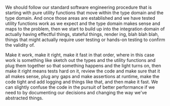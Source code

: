 We should follow our standard software engineering procedure that is starting with pure utility functions that move within the type domain and the type domain. And once those areas are established and we have tested utility functions work as we expect and the type domain makes sense and maps to the problem, then we start to build up into the integration domain of actually having effectful things, stateful things, render ing, blah blah blah, things that might actually require user testing or hands-on testing to confirm the validity of.

Make it work, make it right, make it fast in that order, where in this case work is something like sketch out the types and the utility functions and plug them together so that something happens and the light turns on, then make it right means tests hard on it, review the code and make sure that it all makes sense, plug any gaps and make assertions at runtime, make the code tight and add logging and things like that, and then make it fast. We can slightly confuse the code in the pursuit of better performance if we need to by documenting our decisions and changing the way we've abstracted things.
